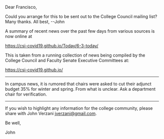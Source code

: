 Dear Francisco,

Could you arrange for this to be sent out to the College Council mailing list? Many thanks. All best, --John


A summary of recent news over the past few days from various sources is now online at

https://csi-covid19.github.io/Today/6-3-today/


This is taken from a running collection of news being compiled by the College Council and Faculty Senate Executive Committees at:

https://csi-covid19.github.io/

-----

In campus  news,  it is rumored  that  chairs  were  asked to  cut  their  adjunct budget  35% for winter and spring. From what  is unclear. Ask a department  chair for verification.


-----

If you wish to highlight any information for the college community, please share with John Verzani <jverzani@gmail.com>.

Be well,

John
